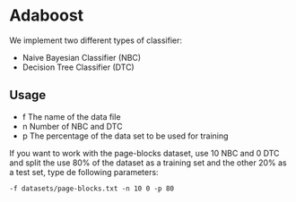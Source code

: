 Adaboost
==========

We implement two different types of classifier:
- Naive Bayesian Classifier (NBC)
- Decision Tree Classifier (DTC)

Usage
---------

 - f <FILENAME>     The name of the data file
 - n <NBC DTC>      Number of NBC and DTC
 - p <PERCENTAGE>   The percentage of the data set to be used for training
 
If you want to work with the page-blocks dataset, use 10 NBC and 0 DTC and split the use 80% of the dataset as a training set and the other 20% as a test set, type de following parameters:
    
    -f datasets/page-blocks.txt -n 10 0 -p 80
